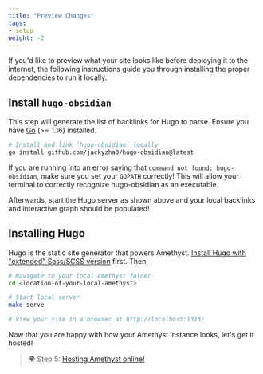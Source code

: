 ```yaml
---
title: "Preview Changes"
tags:
- setup
weight: -2
---
```


If you'd like to preview what your site looks like before deploying it to the internet, the following
instructions guide you through installing the proper dependencies to run it locally.


## Install `hugo-obsidian`
This step will generate the list of backlinks for Hugo to parse. Ensure you have [Go](https://golang.org/doc/install) (>= 1.16) installed.

```bash
# Install and link `hugo-obsidian` locally
go install github.com/jackyzha0/hugo-obsidian@latest
```

If you are running into an error saying that `command not found: hugo-obsidian`, make sure you set your `GOPATH` correctly! This will allow your terminal to correctly recognize hugo-obsidian as an executable.

Afterwards, start the Hugo server as shown above and your local backlinks and interactive graph should be populated!

##  Installing Hugo
Hugo is the static site generator that powers Amethyst. [Install Hugo with "extended" Sass/SCSS version](https://gohugo.io/getting-started/installing/) first. Then,

```bash
# Navigate to your local Amethyst folder
cd <location-of-your-local-amethyst>

# Start local server
make serve

# View your site in a browser at http://localhost:1313/
```

Now that you are happy with how your Amethyst instance looks, let's get it hosted!

> 🌍 Step 5: [Hosting Amethyst online!](/Amethyst/setup/hosting.md)
